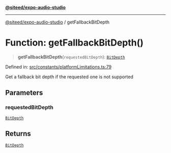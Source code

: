 [**@siteed/expo-audio-studio**](../README.md)

***

[@siteed/expo-audio-studio](../README.md) / getFallbackBitDepth

# Function: getFallbackBitDepth()

> **getFallbackBitDepth**(`requestedBitDepth`): [`BitDepth`](../type-aliases/BitDepth.md)

Defined in: [src/constants/platformLimitations.ts:79](https://github.com/deeeed/expo-audio-stream/blob/e496f5dd1024dfffefc22b133ee7e25a9e09a3b7/packages/expo-audio-studio/src/constants/platformLimitations.ts#L79)

Get a fallback bit depth if the requested one is not supported

## Parameters

### requestedBitDepth

[`BitDepth`](../type-aliases/BitDepth.md)

## Returns

[`BitDepth`](../type-aliases/BitDepth.md)
